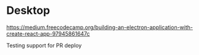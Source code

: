 # Desktop

<https://medium.freecodecamp.org/building-an-electron-application-with-create-react-app-97945861647c>

Testing support for PR deploy
